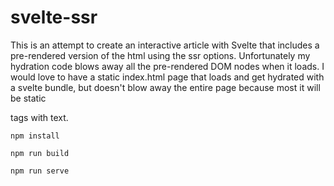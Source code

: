# svelte-ssr

This is an attempt to create an interactive article with Svelte that includes a pre-rendered version of the html using the ssr options. Unfortunately my hydration code blows away all the pre-rendered DOM nodes when it loads. I would love to have a static index.html page that loads and get hydrated with a svelte bundle, but doesn't blow away the entire page because most it will be static <p> tags with text.
  
  `npm install`
  
  `npm run build`
  
  `npm run serve`
